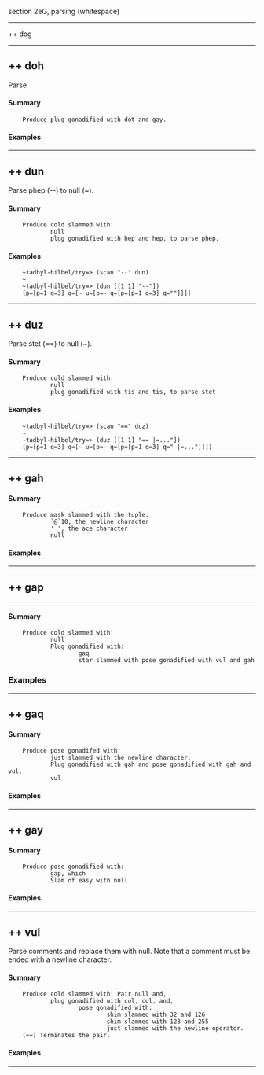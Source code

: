 section 2eG, parsing (whitespace)

------------------------------------------------------------------------

++ dog

------------------------------------------------------------------------

++ doh
------

Parse

#### Summary

        Produce plug gonadified with dot and gay.

#### Examples

------------------------------------------------------------------------

++ dun
------

Parse phep (--) to null (~).

#### Summary

        Produce cold slammed with:
                null
                plug gonadified with hep and hep, to parse phep.

#### Examples

        ~tadbyl-hilbel/try=> (scan "--" dun)
        ~
        ~tadbyl-hilbel/try=> (dun [[1 1] "--"])
        [p=[p=1 q=3] q=[~ u=[p=~ q=[p=[p=1 q=3] q=""]]]]

------------------------------------------------------------------------

++ duz
------

Parse stet (==) to null (~).

#### Summary

        Produce cold slammed with:
                null
                plug gonadified with tis and tis, to parse stet

#### Examples

        ~tadbyl-hilbel/try=> (scan "==" duz)
        ~
        ~tadbyl-hilbel/try=> (duz [[1 1] "== |=..."])
        [p=[p=1 q=3] q=[~ u=[p=~ q=[p=[p=1 q=3] q=" |=..."]]]]

------------------------------------------------------------------------

++ gah
------

#### Summary

        Produce mask slammed with the tuple:
                `@`10, the newline character
                ' ', the ace character
                null

#### Examples

------------------------------------------------------------------------

++ gap
------

------------------------------------------------------------------------

#### Summary

        Produce cold slammed with:
                null
                Plug gonadified with:
                        gaq
                        star slammed with pose gonadified with vul and gah

### Examples

------------------------------------------------------------------------

++ gaq
------

#### Summary

        Produce pose gonadifed with:
                just slammed with the newline character.
                Plug gonadified with gah and pose gonadified with gah and vul.
                vul

#### Examples

------------------------------------------------------------------------

++ gay
------

#### Summary

        Produce pose gonadified with:
                gap, which
                Slam of easy with null

#### Examples

------------------------------------------------------------------------

++ vul
------

Parse comments and replace them with null. Note that a comment must be
ended with a newline character.

#### Summary

        Produce cold slammed with: Pair null and,
                plug gonadified with col, col, and,
                        pose gonadified with:
                                shim slammed with 32 and 126
                                shim slammed with 128 and 255
                                just slammed with the newline operator.
        (==) Terminates the pair.

#### Examples

------------------------------------------------------------------------
